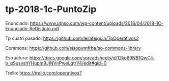 # tp-2018-1c-PuntoZip

Enunciado: https://www.utnso.com/wp-content/uploads/2018/04/2018-1C-Enunciado-ReDistinto.pdf

Tp cuatri pasado: https://github.com/leilafeiguin/TpOperativos2

Commons: https://github.com/sisoputnfrba/so-commons-library

Estructura: https://docs.google.com/spreadsheets/d/12ko69NB1QwCii-b_qSusvshYHupm9JINVnPweLqtrY4/edit#gid=0

Trello: https://trello.com/operativos7
